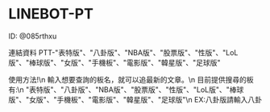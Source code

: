 # LINEBOT-PT
ID: @085rthxu

連結資料
PTT-"表特版"、"八卦版"、"NBA版"、"股票版"、"性版"、"LoL版"、"棒球版"、"女版"、"手機板"、"電影版"、"韓星版"、"足球版"


使用方法!\n
    輸入想要查詢的板名，就可以追最新的文章。\n
    目前提供搜尋的板有:\n
    "表特版"、"八卦版"、"NBA版"、"股票版"、"性版"、"LoL版"、"棒球版"、"女版"、"手機板"、"電影版"、"韓星版"、"足球版"\n
    EX:八卦版請輸入八卦
